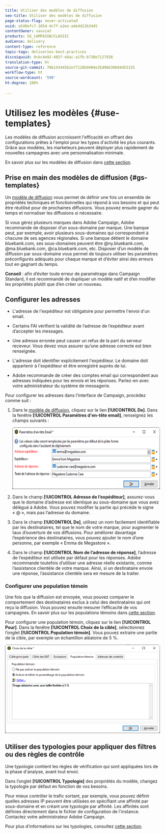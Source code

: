```yaml
---
title: Utiliser des modèles de diffusion
seo-title: Utiliser des modèles de diffusion
page-status-flag: never-activated
uuid: a540efc7-105d-4c7f-a2ee-ade4d22b3445
contentOwner: sauviat
products: SG_CAMPAIGN/CLASSIC
audience: delivery
content-type: reference
topic-tags: deliveries-best-practices
discoiquuid: 0cbc4e92-482f-4dac-a1fb-b738e7127938
translation-type: ht
source-git-commit: 70b143445b2e77128b9404e35d96b39694d55335
workflow-type: ht
source-wordcount: '599'
ht-degree: 100%

---
```



# Utilisez les modèles {#use-templates}

Les modèles de diffusion accroissent l&#39;efficacité en offrant des configurations prêtes à l&#39;emploi pour les types d&#39;activité les plus courants. Grâce aux modèles, les marketeurs peuvent déployer plus rapidement de nouvelles campagnes avec une personnalisation minimale.

En savoir plus sur les modèles de diffusion dans [cette section](../../delivery/using/creating-a-delivery-template.md).

## Prise en main des modèles de diffusion {#gs-templates}

Un [modèle de diffusion](../../delivery/using/creating-a-delivery-template.md) vous permet de définir une fois un ensemble de propriétés techniques et fonctionnelles qui répond à vos besoins et qui peut être réutilisé pour de prochaines diffusions. Vous pouvez ensuite gagner du temps et normaliser les diffusions si nécessaire.

Si vous gérez plusieurs marques dans Adobe Campaign, Adobe recommande de disposer d’un sous-domaine par marque. Une banque peut, par exemple, avoir plusieurs sous-domaines qui correspondent à chacune de ses agences régionales. Si une banque détient le domaine bluebank.com, ses sous-domaines peuvent être @ny.bluebank.com, @ma.bluebank.com, @ca.bluebank.com, etc. Disposer d’un modèle de diffusion par sous-domaine vous permet de toujours utiliser les paramètres préconfigurés adéquats pour chaque marque et d’éviter ainsi des erreurs tout en gagnant du temps.

**Conseil** : afin d’éviter toute erreur de paramétrage dans Campaign Standard, il est recommandé de dupliquer un modèle natif et d’en modifier les propriétés plutôt que d’en créer un nouveau.

## Configurer les adresses

* L&#39;adresse de l&#39;expéditeur est obligatoire pour permettre l&#39;envoi d&#39;un email.

* Certains FAI vérifient la validité de l’adresse de l’expéditeur avant d’accepter les messages.

* Une adresse erronée peut causer un refus de la part du serveur receveur. Vous devez vous assurer qu’une adresse correcte est bien renseignée.

* L&#39;adresse doit identifier explicitement l&#39;expéditeur. Le domaine doit appartenir à l&#39;expéditeur et être enregistré auprès de lui.

* Adobe recommande de créer des comptes email qui correspondent aux adresses indiquées pour les envois et les réponses. Parlez-en avec votre administrateur du système de messagerie.

Pour configurer les adresses dans l’interface de Campaign, procédez comme suit :

1. Dans le [modèle de diffusion](../../delivery/using/creating-a-delivery-template.md), cliquez sur le lien **[!UICONTROL De]**. Dans la fenêtre **[!UICONTROL Paramètres d&#39;en-tête email]**, renseignez les champs suivants :

   ![](assets/d_best_practices_email_header.png)

1. Dans le champ **[!UICONTROL Adresse de l’expéditeur]**, assurez-vous que le domaine d’adresse est identique au sous-domaine que vous avez délégué à Adobe. Vous pouvez modifier la partie qui précède le signe « @ », mais pas l’adresse du domaine.

1. Dans le champ **[!UICONTROL De]**, utilisez un nom facilement identifiable par les destinataires, tel que le nom de votre marque, pour augmenter le taux d’ouverture de vos diffusions. Pour améliorer davantage l’expérience des destinataires, vous pouvez ajouter le nom d’une personne, par exemple « Emma de Megastore ».

1. Dans le champ **[!UICONTROL Nom de l’adresse de réponse]**, l’adresse de l’expéditeur est utilisée par défaut pour les réponses. Adobe recommande toutefois d’utiliser une adresse réelle existante, comme l’assistance clientèle de votre marque. Ainsi, si un destinataire envoie une réponse, l’assistance clientèle sera en mesure de la traiter.

### Configurer une population témoin

Une fois que la diffusion est envoyée, vous pouvez comparer le comportement des destinataires exclus à celui des destinataires qui ont reçu la diffusion. Vous pouvez ensuite mesurer l’efficacité de vos campagnes. En savoir plus sur les populations témoins dans [cette section](../../campaign/using/marketing-campaign-deliveries.md#defining-a-control-group).

Pour configurer une population témoin, cliquez sur le lien **[!UICONTROL Pour]**. Dans la fenêtre **[!UICONTROL Choix de la cible]**, sélectionnez l’onglet **[!UICONTROL Population témoin]**. Vous pouvez extraire une partie de la cible, par exemple un échantillon aléatoire de 5 %.

![](assets/d_best_practices_control_group.png)

## Utiliser des typologies pour appliquer des filtres ou des règles de contrôle

Une typologie contient les règles de vérification qui sont appliquées lors de la phase d&#39;analyse, avant tout envoi.

Dans l’onglet **[!UICONTROL Typologie]** des propriétés du modèle, changez la typologie par défaut en fonction de vos besoins.

Pour mieux contrôler le trafic sortant, par exemple, vous pouvez définir quelles adresses IP peuvent être utilisées en spécifiant une affinité par sous-domaine et en créant une typologie par affinité. Les affinités sont définies directement dans le fichier de configuration de l&#39;instance. Contactez votre administrateur Adobe Campaign.

Pour plus d’informations sur les typologies, consultez [cette section](../../campaign/using/about-campaign-typologies.md).
